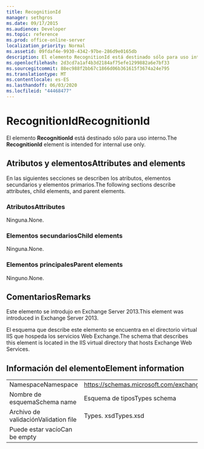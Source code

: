 ```yaml
---
title: RecognitionId
manager: sethgros
ms.date: 09/17/2015
ms.audience: Developer
ms.topic: reference
ms.prod: office-online-server
localization_priority: Normal
ms.assetid: 09fdaf4e-9930-4342-97be-286d9e0165db
description: El elemento RecognitionId está destinado sólo para uso interno.
ms.openlocfilehash: 2d3cd7a1af4b3d2184af75efe1299882a6e7bf33
ms.sourcegitcommit: 88ec988f2bb67c1866d06b361615f3674a24e795
ms.translationtype: MT
ms.contentlocale: es-ES
ms.lasthandoff: 06/03/2020
ms.locfileid: "44468477"
---
```

# <a name="recognitionid"></a><span data-ttu-id="7efbc-103">RecognitionId</span><span class="sxs-lookup"><span data-stu-id="7efbc-103">RecognitionId</span></span>

<span data-ttu-id="7efbc-104">El elemento **RecognitionId** está destinado sólo para uso interno.</span><span class="sxs-lookup"><span data-stu-id="7efbc-104">The **RecognitionId** element is intended for internal use only.</span></span> 

## <a name="attributes-and-elements"></a><span data-ttu-id="7efbc-105">Atributos y elementos</span><span class="sxs-lookup"><span data-stu-id="7efbc-105">Attributes and elements</span></span>

<span data-ttu-id="7efbc-106">En las siguientes secciones se describen los atributos, elementos secundarios y elementos primarios.</span><span class="sxs-lookup"><span data-stu-id="7efbc-106">The following sections describe attributes, child elements, and parent elements.</span></span>
  
### <a name="attributes"></a><span data-ttu-id="7efbc-107">Atributos</span><span class="sxs-lookup"><span data-stu-id="7efbc-107">Attributes</span></span>

<span data-ttu-id="7efbc-108">Ninguna.</span><span class="sxs-lookup"><span data-stu-id="7efbc-108">None.</span></span>
  
### <a name="child-elements"></a><span data-ttu-id="7efbc-109">Elementos secundarios</span><span class="sxs-lookup"><span data-stu-id="7efbc-109">Child elements</span></span>

<span data-ttu-id="7efbc-110">Ninguna.</span><span class="sxs-lookup"><span data-stu-id="7efbc-110">None.</span></span>
  
### <a name="parent-elements"></a><span data-ttu-id="7efbc-111">Elementos principales</span><span class="sxs-lookup"><span data-stu-id="7efbc-111">Parent elements</span></span>

<span data-ttu-id="7efbc-112">Ninguno.</span><span class="sxs-lookup"><span data-stu-id="7efbc-112">None.</span></span>
  
## <a name="remarks"></a><span data-ttu-id="7efbc-113">Comentarios</span><span class="sxs-lookup"><span data-stu-id="7efbc-113">Remarks</span></span>

<span data-ttu-id="7efbc-114">Este elemento se introdujo en Exchange Server 2013.</span><span class="sxs-lookup"><span data-stu-id="7efbc-114">This element was introduced in Exchange Server 2013.</span></span>
  
<span data-ttu-id="7efbc-115">El esquema que describe este elemento se encuentra en el directorio virtual IIS que hospeda los servicios Web Exchange.</span><span class="sxs-lookup"><span data-stu-id="7efbc-115">The schema that describes this element is located in the IIS virtual directory that hosts Exchange Web Services.</span></span>
  
## <a name="element-information"></a><span data-ttu-id="7efbc-116">Información del elemento</span><span class="sxs-lookup"><span data-stu-id="7efbc-116">Element information</span></span>

|||
|:-----|:-----|
|<span data-ttu-id="7efbc-117">Namespace</span><span class="sxs-lookup"><span data-stu-id="7efbc-117">Namespace</span></span>  <br/> |https://schemas.microsoft.com/exchange/services/2006/types  <br/> |
|<span data-ttu-id="7efbc-118">Nombre de esquema</span><span class="sxs-lookup"><span data-stu-id="7efbc-118">Schema name</span></span>  <br/> |<span data-ttu-id="7efbc-119">Esquema de tipos</span><span class="sxs-lookup"><span data-stu-id="7efbc-119">Types schema</span></span>  <br/> |
|<span data-ttu-id="7efbc-120">Archivo de validación</span><span class="sxs-lookup"><span data-stu-id="7efbc-120">Validation file</span></span>  <br/> |<span data-ttu-id="7efbc-121">Types. xsd</span><span class="sxs-lookup"><span data-stu-id="7efbc-121">Types.xsd</span></span>  <br/> |
|<span data-ttu-id="7efbc-122">Puede estar vacío</span><span class="sxs-lookup"><span data-stu-id="7efbc-122">Can be empty</span></span>  <br/> ||
   

